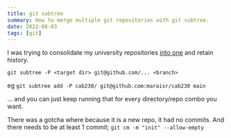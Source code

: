 ```yaml
---
title: git subtree
summary: How to merge multiple git repositories with git subtree.
date: 2022-08-03
tags: [git]
---
```


I was trying to consolidate my university repositories [into one](https://github.com/maraisr/uni-days) and retain
history.

```shell
git subtree -P <target dir> git@github.com/... <branch>
```

eg `git subtree add -P cab230/ git@github.com:maraisr/cab230 main`

... and you can just keep running that for every directory/repo combo you want.

There was a gotcha where because it is a new repo, it had no commits. And there needs to be at least 1 commit;
`git cm -m "init" --allow-empty`

